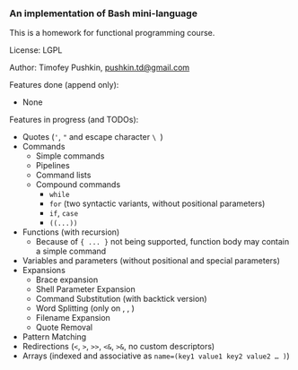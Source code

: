### An implementation of Bash mini-language

This is a homework for functional programming course.

License: LGPL

Author: Timofey Pushkin, pushkin.td@gmail.com

Features done (append only):

- None

Features in progress (and TODOs):

- Quotes (`'`, `"` and escape character `\ `)
- Commands
    - Simple commands
    - Pipelines
    - Command lists
    - Compound commands
        - `while`
        - `for` (two syntactic variants, without positional parameters)
        - `if`, `case`
        - `((...))`
- Functions (with recursion)
    - Because of `{ ... }` not being supported, function body may contain a simple command
- Variables and parameters (without positional and special parameters)
- Expansions
    - Brace expansion
    - Shell Parameter Expansion
    - Command Substitution (with backtick version)
    - Word Splitting (only on <space>, <tab>, <newline>)
    - Filename Expansion
    - Quote Removal
- Pattern Matching
- Redirections (`<`, `>`, `>>`, `<&`, `>&`, no custom descriptors)
- Arrays (indexed and associative as `name=(key1 value1 key2 value2 … )`)
